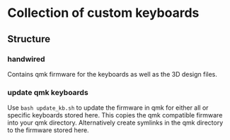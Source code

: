 # Collection of custom keyboards

## Structure
### handwired
Contains qmk firmware for the keyboards as well as the 3D design files.
### update qmk keyboards
Use `bash update_kb.sh` to update the firmware in qmk for either all or specific keyboards stored here. This copies the qmk compatible firmware into your qmk directory. Alternatively create symlinks in the qmk directory to the firmware stored here.
